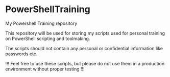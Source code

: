 # PowerShellTraining
My Powershell Training repository

This repository will be used for storing my scripts used for personal training on PowerShell scripting and toolmaking.

The scripts should not contain any personal or confidential information like passwords etc.

!!! Feel free to use these scripts, but please do not use them in a production environment without proper testing !!!